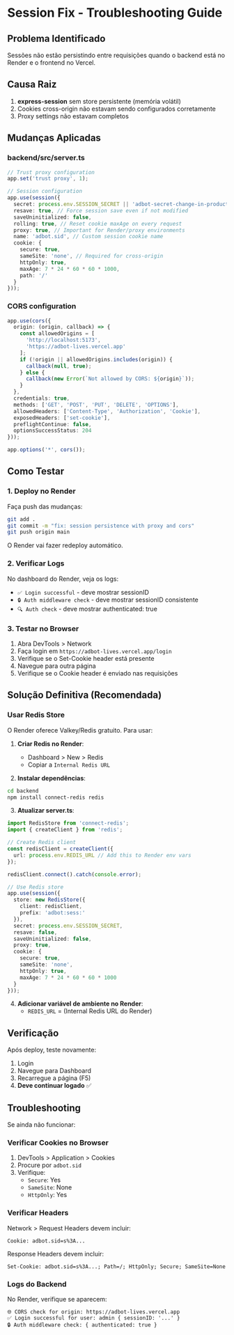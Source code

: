 # Session Fix - Troubleshooting Guide

## Problema Identificado

Sessões não estão persistindo entre requisições quando o backend está no Render e o frontend no Vercel.

## Causa Raiz

1. **express-session** sem store persistente (memória volátil)
2. Cookies cross-origin não estavam sendo configurados corretamente
3. Proxy settings não estavam completos

## Mudanças Aplicadas

### backend/src/server.ts

```typescript
// Trust proxy configuration
app.set('trust proxy', 1);

// Session configuration
app.use(session({
  secret: process.env.SESSION_SECRET || 'adbot-secret-change-in-production',
  resave: true, // Force session save even if not modified
  saveUninitialized: false,
  rolling: true, // Reset cookie maxAge on every request
  proxy: true, // Important for Render/proxy environments
  name: 'adbot.sid', // Custom session cookie name
  cookie: { 
    secure: true,
    sameSite: 'none', // Required for cross-origin
    httpOnly: true,
    maxAge: 7 * 24 * 60 * 60 * 1000,
    path: '/'
  }
}));
```

### CORS configuration

```typescript
app.use(cors({
  origin: (origin, callback) => {
    const allowedOrigins = [
      'http://localhost:5173',
      'https://adbot-lives.vercel.app'
    ];
    if (!origin || allowedOrigins.includes(origin)) {
      callback(null, true);
    } else {
      callback(new Error(`Not allowed by CORS: ${origin}`));
    }
  },
  credentials: true,
  methods: ['GET', 'POST', 'PUT', 'DELETE', 'OPTIONS'],
  allowedHeaders: ['Content-Type', 'Authorization', 'Cookie'],
  exposedHeaders: ['set-cookie'],
  preflightContinue: false,
  optionsSuccessStatus: 204
}));

app.options('*', cors());
```

## Como Testar

### 1. Deploy no Render

Faça push das mudanças:
```bash
git add .
git commit -m "fix: session persistence with proxy and cors"
git push origin main
```

O Render vai fazer redeploy automático.

### 2. Verificar Logs

No dashboard do Render, veja os logs:
- `✅ Login successful` - deve mostrar sessionID
- `🔒 Auth middleware check` - deve mostrar sessionID consistente
- `🔍 Auth check` - deve mostrar authenticated: true

### 3. Testar no Browser

1. Abra DevTools > Network
2. Faça login em `https://adbot-lives.vercel.app/login`
3. Verifique se o Set-Cookie header está presente
4. Navegue para outra página
5. Verifique se o Cookie header é enviado nas requisições

## Solução Definitiva (Recomendada)

### Usar Redis Store

O Render oferece Valkey/Redis gratuito. Para usar:

1. **Criar Redis no Render**:
   - Dashboard > New > Redis
   - Copiar a `Internal Redis URL`

2. **Instalar dependências**:
```bash
cd backend
npm install connect-redis redis
```

3. **Atualizar server.ts**:
```typescript
import RedisStore from 'connect-redis';
import { createClient } from 'redis';

// Create Redis client
const redisClient = createClient({
  url: process.env.REDIS_URL // Add this to Render env vars
});

redisClient.connect().catch(console.error);

// Use Redis store
app.use(session({
  store: new RedisStore({
    client: redisClient,
    prefix: 'adbot:sess:'
  }),
  secret: process.env.SESSION_SECRET,
  resave: false,
  saveUninitialized: false,
  proxy: true,
  cookie: {
    secure: true,
    sameSite: 'none',
    httpOnly: true,
    maxAge: 7 * 24 * 60 * 60 * 1000
  }
}));
```

4. **Adicionar variável de ambiente no Render**:
   - `REDIS_URL` = (Internal Redis URL do Render)

## Verificação

Após deploy, teste novamente:
1. Login
2. Navegue para Dashboard
3. Recarregue a página (F5)
4. **Deve continuar logado** ✅

## Troubleshooting

Se ainda não funcionar:

### Verificar Cookies no Browser
1. DevTools > Application > Cookies
2. Procure por `adbot.sid`
3. Verifique:
   - `Secure`: Yes
   - `SameSite`: None
   - `HttpOnly`: Yes

### Verificar Headers
Network > Request Headers devem incluir:
```
Cookie: adbot.sid=s%3A...
```

Response Headers devem incluir:
```
Set-Cookie: adbot.sid=s%3A...; Path=/; HttpOnly; Secure; SameSite=None
```

### Logs do Backend
No Render, verifique se aparecem:
```
🌐 CORS check for origin: https://adbot-lives.vercel.app
✅ Login successful for user: admin { sessionID: '...' }
🔒 Auth middleware check: { authenticated: true }
```

